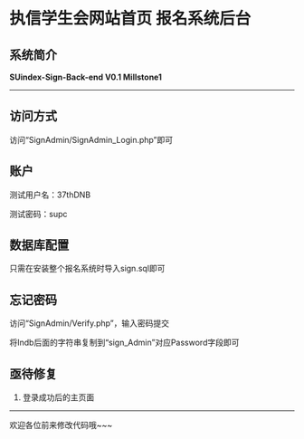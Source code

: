 # 执信学生会网站首页 报名系统后台

## 系统简介

**SUindex-Sign-Back-end V0.1 Millstone1**

---

## 访问方式

访问“SignAdmin/SignAdmin_Login.php”即可

## 账户

测试用户名：37thDNB

测试密码：supc

## 数据库配置

只需在安装整个报名系统时导入sign.sql即可

## 忘记密码

访问“SignAdmin/Verify.php”，输入密码提交

将Indb后面的字符串复制到“sign_Admin”对应Password字段即可

## 亟待修复

1. 登录成功后的主页面

---

欢迎各位前来修改代码哦~~~